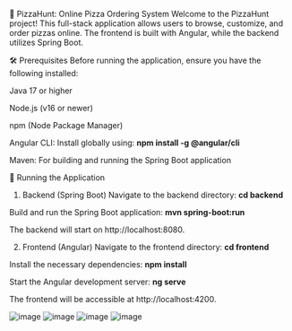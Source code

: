 🍕 PizzaHunt: Online Pizza Ordering System
Welcome to the PizzaHunt project! This full-stack application allows users to browse, customize, and order pizzas online. The frontend is built with Angular, while the backend utilizes Spring Boot.

🛠️ Prerequisites
Before running the application, ensure you have the following installed:

Java 17 or higher

Node.js (v16 or newer)

npm (Node Package Manager)

Angular CLI: Install globally using:
**npm install -g @angular/cli**


Maven: For building and running the Spring Boot application

🚀 Running the Application
1. Backend (Spring Boot)
Navigate to the backend directory:
**cd backend**

Build and run the Spring Boot application:
**mvn spring-boot:run**

The backend will start on http://localhost:8080.

2. Frontend (Angular)
Navigate to the frontend directory:
**cd frontend**

Install the necessary dependencies:
**npm install**

Start the Angular development server:
**ng serve**

The frontend will be accessible at http://localhost:4200.

![image](https://github.com/user-attachments/assets/9715d109-367b-479c-9f84-a98832c5ae84)
![image](https://github.com/user-attachments/assets/1eb32f5a-c169-4c9f-85ff-a7841f15d5dd)
![image](https://github.com/user-attachments/assets/e9d253b1-6457-4710-9f1c-3aadd9f01c1e)
![image](https://github.com/user-attachments/assets/06ef7dd9-e6f3-4bac-aee9-3c07cdd969b3)



